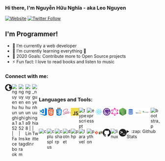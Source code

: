 ### Hi there, I'm Nguyễn Hữu Nghĩa - aka Leo Nguyen

[![Website](https://img.shields.io/website?label=nghuunghia.com&style=for-the-badge&url=https%3A%2F%2Fnghuunghia.com)](https://nghuunghia.com)
[![Twitter Follow](https://img.shields.io/twitter/follow/_nguyenhuunghia?color=1DA1F2&logo=twitter&style=for-the-badge)](https://twitter.com/intent/follow?original_referer=https%3A%2F%2Fgithub.com%2F_nguyenhuunghia&screen_name=_nguyenhuunghia)

## I'm Programmer!

- 🔭 I’m currently a web developer
- 🌱 I’m currently learning everything 🤣
- 🥅 2020 Goals: Contribute more to Open Source projects
- ⚡ Fun fact: I love to read books and listen to music

### Connect with me:

[<img align="left" alt="nghuunghia.com" width="22px" src="https://raw.githubusercontent.com/iconic/open-iconic/master/svg/globe.svg" />][website]
[<img align="left" alt="nguyenhuunghia.152 | Facebook" width="22px" src="https://cdn.jsdelivr.net/npm/simple-icons@v3/icons/facebook.svg" />][facebook]
[<img align="left" alt="nguyenhuunghia.152 | Instagram" width="22px" src="https://cdn.jsdelivr.net/npm/simple-icons@v3/icons/instagram.svg" />][instagram]
[<img align="left" alt="nguyenhuunghia98 | LinkedIn" width="22px" src="https://cdn.jsdelivr.net/npm/simple-icons@v3/icons/linkedin.svg" />][linkedin]
[<img align="left" alt="_nguyenhuunghia | Twitter" width="22px" src="https://cdn.jsdelivr.net/npm/simple-icons@v3/icons/twitter.svg" />][twitter]

<br />

### Languages and Tools:

[<img align="left" alt="Visual Studio Code" width="26px" src="https://raw.githubusercontent.com/github/explore/80688e429a7d4ef2fca1e82350fe8e3517d3494d/topics/visual-studio-code/visual-studio-code.png" />][website]
[<img align="left" alt="HTML5" width="26px" src="https://raw.githubusercontent.com/github/explore/80688e429a7d4ef2fca1e82350fe8e3517d3494d/topics/html/html.png" />][website]
[<img align="left" alt="CSS3" width="26px" src="https://raw.githubusercontent.com/github/explore/80688e429a7d4ef2fca1e82350fe8e3517d3494d/topics/css/css.png" />][website]
[<img align="left" alt="Sass" width="26px" src="https://raw.githubusercontent.com/github/explore/80688e429a7d4ef2fca1e82350fe8e3517d3494d/topics/sass/sass.png" />][website]
[<img align="left" alt="JavaScript" width="26px" src="https://raw.githubusercontent.com/github/explore/80688e429a7d4ef2fca1e82350fe8e3517d3494d/topics/javascript/javascript.png" />][website]
[<img align="left" src="https://devicons.github.io/devicon/devicon.git/icons/typescript/typescript-original.svg" alt="typescript" width="26" />][website]
[<img align="left" src="https://devicons.github.io/devicon/devicon.git/icons/express/express-original-wordmark.svg" alt="express" width="26" />][website]
[<img align="left" alt="React" width="26px" src="https://raw.githubusercontent.com/github/explore/80688e429a7d4ef2fca1e82350fe8e3517d3494d/topics/react/react.png" />][website]
[<img align="left" alt="Gatsby" width="26px" src="https://raw.githubusercontent.com/github/explore/e94815998e4e0713912fed477a1f346ec04c3da2/topics/gatsby/gatsby.png" />][website]
[<img align="left" alt="GraphQL" width="26px" src="https://raw.githubusercontent.com/github/explore/80688e429a7d4ef2fca1e82350fe8e3517d3494d/topics/graphql/graphql.png" />][website]
[<img align="left" alt="Node.js" width="26px" src="https://raw.githubusercontent.com/github/explore/80688e429a7d4ef2fca1e82350fe8e3517d3494d/topics/nodejs/nodejs.png" />][website]
[<img align="left" alt="SQL" width="26px" src="https://raw.githubusercontent.com/github/explore/80688e429a7d4ef2fca1e82350fe8e3517d3494d/topics/sql/sql.png" />][website]
[<img align="left" alt="MySQL" width="26px" src="https://raw.githubusercontent.com/github/explore/80688e429a7d4ef2fca1e82350fe8e3517d3494d/topics/mysql/mysql.png" />][website]
[<img align="left" alt="MongoDB" width="26px" src="https://raw.githubusercontent.com/github/explore/80688e429a7d4ef2fca1e82350fe8e3517d3494d/topics/mongodb/mongodb.png" />][website]
[<img align="left" src="https://devicons.github.io/devicon/devicon.git/icons/bootstrap/bootstrap-plain.svg" alt="bootstrap" width="26" />][website]
[<img align="left" src="https://devicons.github.io/devicon/devicon.git/icons/c/c-original.svg" alt="c" width="26" />][website]
[<img align="left" src="https://devicons.github.io/devicon/devicon.git/icons/cplusplus/cplusplus-original.svg" alt="cplusplus" width="26" />][website]
[<img align="left" src="https://devicons.github.io/devicon/devicon.git/icons/csharp/csharp-original.svg" alt="csharp" width="26" />][website]
[<img align="left" src="https://devicons.github.io/devicon/devicon.git/icons/dot-net/dot-net-original-wordmark.svg" alt="dotnet" width="26" />][website]
[<img align="left" src="https://devicons.github.io/devicon/devicon.git/icons/php/php-original.svg" alt="php" width="26" />][website]
[<img align="left" src="https://devicons.github.io/devicon/devicon.git/icons/laravel/laravel-plain-wordmark.svg" alt="laravel" width="26" />][website]
[<img align="left" src="https://devicons.github.io/devicon/devicon.git/icons/python/python-original.svg" alt="python" width="26" />][website]
[<img align="left" alt="Git" width="26px" src="https://raw.githubusercontent.com/github/explore/80688e429a7d4ef2fca1e82350fe8e3517d3494d/topics/git/git.png" />][website]
[<img align="left" alt="GitHub" width="26px" src="https://raw.githubusercontent.com/github/explore/78df643247d429f6cc873026c0622819ad797942/topics/github/github.png" />][website]
[<img align="left" src="https://devicons.github.io/devicon/devicon.git/icons/linux/linux-original.svg" alt="linux" width="26" />][website]
[<img align="left" alt="Terminal" width="26px" src="https://raw.githubusercontent.com/github/explore/80688e429a7d4ef2fca1e82350fe8e3517d3494d/topics/terminal/terminal.png" />][website]
<br />
<br />

---

<details>
  <summary>:zap: Github Stats</summary>

  <img align="left" alt="Nghuunghia's Github Stats" src="https://github-readme-stats.nguyenhuunghia.vercel.app/api?username=NgHuuNghia&show_icons=true&hide_border=true" />

</details>

[website]: https://nghuunghia.com
[twitter]: https://twitter.com/_nguyenhuunghia
[facebook]: https://facebook.com/nguyenhuunghia.152
[instagram]: https://instagram.com/nguyenhuunghia.152
[linkedin]: https://linkedin.com/in/nghianguyenhuu98
